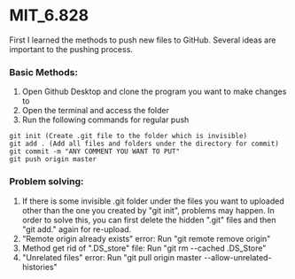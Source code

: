 # MIT_6.828
First I learned the methods to push new files to GitHub. Several ideas are important to the pushing process.

### Basic Methods:
1. Open Github Desktop and clone the program you want to make changes to
2. Open the terminal and access the folder
3. Run the following commands for regular push
  ```
  git init (Create .git file to the folder which is invisible)
  git add . (Add all files and folders under the directory for commit)
  git commit -m "ANY COMMENT YOU WANT TO PUT"
  git push origin master
  ```

### Problem solving:
1. If there is some invisible .git folder under the files you want to uploaded other than the one you created by "git init", problems may happen. In order to solve this, you can first delete the hidden ".git" files and then "git add." again for re-upload.
2. "Remote origin already exists" error: Run "git remote remove origin"
3. Method get rid of ".DS_store" file: Run "git rm --cached .DS_Store"
4. "Unrelated files" error: Run "git pull origin master --allow-unrelated-histories"

